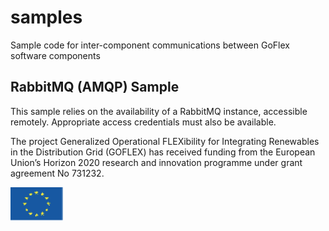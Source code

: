 # samples
Sample code for inter-component communications between GoFlex software components


## RabbitMQ (AMQP) Sample
This sample relies on the availability of a RabbitMQ instance, accessible remotely. Appropriate access credentials must also be available.


The project Generalized Operational FLEXibility for Integrating Renewables in the Distribution Grid (GOFLEX) has received funding from the European Union’s Horizon 2020 research and innovation programme under grant agreement No 731232.

![HorizonH2020](/images/EU.png)
